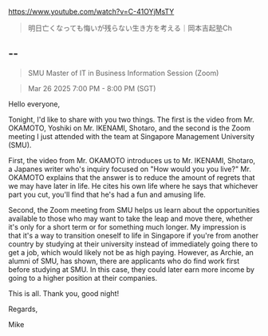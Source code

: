 https://www.youtube.com/watch?v=C-41OYjMsTY

> 明日亡くなっても悔いが残らない生き方を考える｜岡本吉起塾Ch

## --

> SMU Master of IT in Business Information Session (Zoom)

> Mar 26 2025 7:00 PM - 8:00 PM (SGT)

Hello everyone,

Tonight, I'd like to share with you two things. The first is the video from Mr. OKAMOTO, Yoshiki on Mr. IKENAMI, Shotaro, and the second is the Zoom meeting I just attended with the team at Singapore Management University (SMU).

First, the video from Mr. OKAMOTO introduces us to Mr. IKENAMI, Shotaro, a Japanes writer who's inquiry focused on "How would you you live?" Mr. OKAMOTO explains that the answer is to reduce the amount of regrets that we may have later in life. He cites his own life where he says that whichever part you cut, you'll find that he's had a fun and amusing life. 

Second, the Zoom meeting from SMU helps us learn about the opportunities available to those who may want to take the leap and move there, whether it's only for a short term or for something much longer. My impression is that it's a way to transition oneself to life in Singapore if you're from another country by studying at their university instead of immediately going there to get a job, which would likely not be as high paying. However, as Archie, an alumni of SMU, has shown, there are applicants who do find work first before studying at SMU. In this case, they could later earn more income by going to a higher position at their companies. 

This is all. Thank you, good night!

Regards,

Mike


